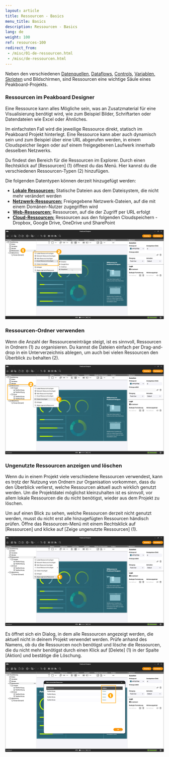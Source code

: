 ```yaml
---
layout: article
title: Ressourcen - Basics
menu_title: Basics
description: Ressourcen - Basics
lang: de
weight: 100
ref: resources-100
redirect_from:
 - /misc/01-de-ressourcen.html
 - /misc/de-ressourcen.html
---
```


Neben den verschiedenen [Datenquellen](/data_sources/), [Dataflows](/dataflows/), [Controls](/controls/), [Variablen, Skripten](/scripting/) und Bildschirmen, sind Ressourcen eine wichtige Säule eines Peakboard-Projekts.

### Ressourcen im Peakboard Designer

Eine Ressource kann alles Mögliche sein, was an Zusatzmaterial für eine Visualisierung benötigt wird, wie zum Beispiel Bilder, Schriftarten oder Datendateien wie Excel oder Ähnliches.

Im einfachsten Fall wird die jeweilige Ressource direkt, statisch im Peakboard Projekt hinterlegt. Eine Ressource kann aber auch dynamisch sein und zum Beispiel über eine URL abgerufen werden, in einem Cloudspeicher liegen oder auf einem freigegebenen Laufwerk innerhalb desselben Netzwerks.

Du findest den Bereich für die Ressourcen im Explorer. Durch einen Rechtsklick auf [Ressourcen] (1) öffnest du das Menü. Hier kannst du die verschiedenen Ressourcen-Typen (2) hinzufügen.

Die folgenden Datentypen können derzeit hinzugefügt werden:

* **[Lokale Ressourcen:](/resources/de-resources-local.html)** Statische Dateien aus dem Dateisystem, die nicht mehr verändert werden
* **[Netzwerk-Ressourcen:](/resources/de-resources-network.html)** Freigegebene Netzwerk-Dateien, auf die mit einem Domänen-Nutzer zugegriffen wird
* **[Web-Ressourcen:](/resources/de-resources-web.html)** Ressourcen, auf die der Zugriff per URL erfolgt
* **[Cloud-Ressourcen:](/resources/de-resources-cloud.html)** Ressourcen aus den folgenden Cloudspeichern - Dropbox, Google Drive, OneDrive und SharePoint

![Ressourcen-Menü](/assets/images/resources/de_resources-intro-01.png)

### Ressourcen-Ordner verwenden

Wenn die Anzahl der Ressourceneinträge steigt, ist es sinnvoll, Ressourcen in Ordnern (1) zu organisieren. Du kannst die Dateien einfach per Drag-and-drop in ein Unterverzeichnis ablegen, um auch bei vielen Ressourcen den Überblick zu behalten (2).

![Ressourcen-Ordner](/assets/images/resources/de_resources-intro-02.png)

### Ungenutzte Ressourcen anzeigen und löschen

Wenn du in einem Projekt viele verschiedene Ressourcen verwendest, kann es trotz der Nutzung von Ordnern zur Organisation vorkommen, dass du den Überblick verlierst, welche Ressourcen aktuell auch wirklich genutzt werden. Um die Projektdatei möglichst kleinzuhalten ist es sinnvoll, vor allem lokale Ressourcen die du nicht benötigst, wieder aus dem Projekt zu löschen.

Um auf einen Blick zu sehen, welche Ressourcen derzeit nicht genutzt werden, musst du nicht erst alle hinzugefügten Ressourcen händisch prüfen. Öffne das Ressourcen-Menü mit einem Rechtsklick auf [Ressourcen] und klicke auf [Zeige ungenutzte Ressourcen] (1).

![Ungenutzte Ressourcen finden](/assets/images/resources/de_resources-intro-03.png)

Es öffnet sich ein Dialog, in dem alle Ressourcen angezeigt werden, die aktuell nicht in deinem Projekt verwendet werden.
Prüfe anhand des Namens, ob du die Ressourcen noch benötigst und lösche die Ressourcen, die du nicht mehr benötigst durch einen Klick auf [Delete] (1) in der Spalte [Aktion] und bestätige die Löschung.

![Ungenutzte Ressourcen löschen](/assets/images/resources/de_resources-intro-04.png)

